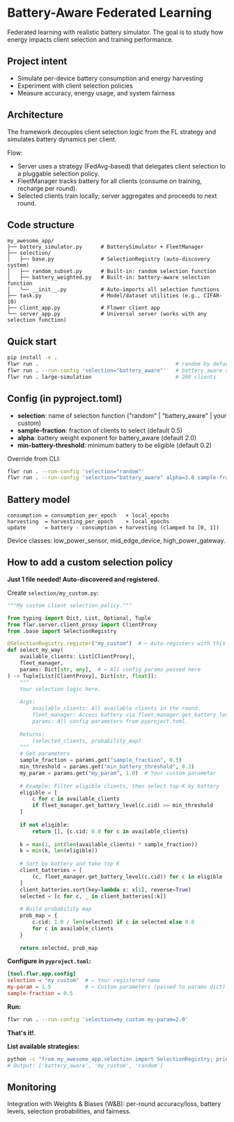 # Battery-Aware Federated Learning

Federated learning with realistic battery simulator. The goal is to study how energy impacts client selection and training performance.

## Project intent
- Simulate per-device battery consumption and energy harvesting
- Experiment with client selection policies 
- Measure accuracy, energy usage, and system fairness

## Architecture
The framework decouples client selection logic from the FL strategy and simulates battery dynamics per client.

Flow:
- Server uses a strategy (FedAvg-based) that delegates client selection to a pluggable selection policy.
- FleetManager tracks battery for all clients (consume on training, recharge per round).
- Selected clients train locally; server aggregates and proceeds to next round.



## Code structure
```
my_awesome_app/
├── battery_simulator.py      # BatterySimulator + FleetManager
├── selection/
│   ├── base.py               # SelectionRegistry (auto-discovery system)
│   ├── random_subset.py      # Built-in: random selection function
│   ├── battery_weighted.py   # Built-in: battery-aware selection function
│   └── __init__.py           # Auto-imports all selection functions
├── task.py                   # Model/dataset utilities (e.g., CIFAR-10)
├── client_app.py             # Flower client app
└── server_app.py             # Universal server (works with any selection function)
```

## Quick start
```bash
pip install -e .
flwr run .                                            # random by default
flwr run . --run-config 'selection="battery_aware"'   # battery_aware strategy
flwr run . large-simulation                           # 200 clients
```

## Config (in pyproject.toml)
- **selection**: name of selection function ("random" | "battery_aware" | your custom)
- **sample-fraction**: fraction of clients to select (default 0.5)
- **alpha**: battery weight exponent for battery_aware (default 2.0)
- **min-battery-threshold**: minimum battery to be eligible (default 0.2)

Override from CLI:
```bash
flwr run . --run-config 'selection="random"'
flwr run . --run-config 'selection="battery_aware" alpha=3.0 sample-fraction=0.3'
```

## Battery model
```
consumption = consumption_per_epoch   × local_epochs
harvesting  = harvesting_per_epoch    × local_epochs
update      = battery - consumption + harvesting (clamped to [0, 1])
```
Device classes: low_power_sensor, mid_edge_device, high_power_gateway.

## How to add a custom selection policy

**Just 1 file needed! Auto-discovered and registered.**

Create `selection/my_custom.py`:

```python
"""My custom client selection policy."""

from typing import Dict, List, Optional, Tuple
from flwr.server.client_proxy import ClientProxy
from .base import SelectionRegistry

@SelectionRegistry.register("my_custom")  # ← Auto-registers with this name
def select_my_way(
    available_clients: List[ClientProxy],
    fleet_manager,
    params: Dict[str, any],  # ← All config params passed here
) -> Tuple[List[ClientProxy], Dict[str, float]]:
    """
    Your selection logic here.
    
    Args:
        available_clients: All available clients in the round.
        fleet_manager: Access battery via fleet_manager.get_battery_level(client_id).
        params: All config parameters from pyproject.toml.
    
    Returns:
        (selected_clients, probability_map)
    """
    # Get parameters
    sample_fraction = params.get("sample_fraction", 0.5)
    min_threshold = params.get("min_battery_threshold", 0.2)
    my_param = params.get("my_param", 1.0)  # Your custom parameter
    
    # Example: Filter eligible clients, then select top-K by battery
    eligible = [
        c for c in available_clients 
        if fleet_manager.get_battery_level(c.cid) >= min_threshold
    ]
    
    if not eligible:
        return [], {c.cid: 0.0 for c in available_clients}
    
    k = max(1, int(len(available_clients) * sample_fraction))
    k = min(k, len(eligible))
    
    # Sort by battery and take top K
    client_batteries = [
        (c, fleet_manager.get_battery_level(c.cid)) for c in eligible
    ]
    client_batteries.sort(key=lambda x: x[1], reverse=True)
    selected = [c for c, _ in client_batteries[:k]]
    
    # Build probability map
    prob_map = {
        c.cid: 1.0 / len(selected) if c in selected else 0.0 
        for c in available_clients
    }
    
    return selected, prob_map
```

**Configure in `pyproject.toml`:**
```toml
[tool.flwr.app.config]
selection = "my_custom"  # ← Your registered name
my-param = 1.5           # ← Custom parameters (passed to params dict)
sample-fraction = 0.5
```

**Run:**
```bash
flwr run . --run-config 'selection=my_custom my-param=2.0'
```

**That's it!**.

**List available strategies:**
```bash
python -c "from my_awesome_app.selection import SelectionRegistry; print(SelectionRegistry.list_all())"
# Output: ['battery_aware', 'my_custom', 'random']
```


## Monitoring
Integration with Weights & Biases (W&B): per-round accuracy/loss, battery levels, selection probabilities, and fairness.
